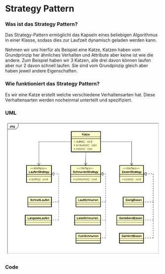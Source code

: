 # Strategy Pattern

### Was ist das Strategy Pattern?

Das Strategy-Pattern ermöglicht das Kapseln eines beliebigen Algorithmus
in einer Klasse, sodass dies zur Laufzeit dynamisch geladen werden
kann.

Nehmen wir uns hierfür als Beispiel eine Katze, Katzen haben vom
Grundprinzip her ähnliches Verhalten und Attribute aber keine ist wie
die andere. Zum Beispiel haben wir 3 Katzen, alle drei davon können laufen
aber nur 2 davon schnell laufen. Sie sind vom Grundpinzip gleich aber
haben jeweil andere Eigenschaften.

### Wie funktioniert das Strategy Pattern?
Es wir eine Katze erstellt welche verschiedene Verhaltensarten hat.
Diese Verhaltensarten werden nocheinmal unterteilt und spezifiziert.

### UML
![Strategy UML-Diagramm](StrategyPattern.png "Strategy")

### Code